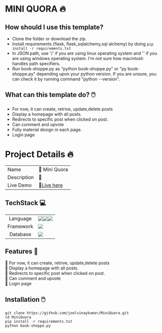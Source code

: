 # MINI QUORA :fire:

## How should I use this template?

* Clone the folder or download the zip.
* Install requirements (flask, flask_sqlalchemy,sql alchemy) by doing `pip install -r requirements.txt`
* In JSON path, use '/' if you are using linux operating system and '\' if you are using windows operating system. I'm not sure how macintosh handles path specifiers.
* Run book-shoppe.py as  "python book-shoppe.py" or "py book-shoppe.py" depending upon your python version. If you are unsure, you can check it by running command "python --version".


## What can this template do? :computer_mouse:

* For now, it can create, retrive, update,delete posts 
* Display a homepage with all posts.
* Redirects to specific post when clicked on post.
* Can comment and upvote
* Fully material design in each page.
* Login page

# Project Details :fire:

|             |               |
|-------------|---------------|
| Name        |  :dart: Mini Quora       |
| Description |  :scroll:|
| Live Demo   |  :rocket:[Live here](#)  |

## TechStack :computer:

|             |               |
|:-----------:|---------------|
|Language     |<div style="display:flex;"><img src="https://img.shields.io/badge/Python-3776AB?style=for-the-badge&logo=python&logoColor=white" /><img src="https://img.shields.io/badge/HTML5-E34F26?style=for-the-badge&logo=html5&logoColor=white" /><img src="https://img.shields.io/badge/CSS3-1572B6?style=for-the-badge&logo=css3&logoColor=white" /></div>|
|Framework     |<div style="display:flex;"><img src="https://img.shields.io/badge/Flask-000000?style=for-the-badge&logo=flask&logoColor=white" /></div>|
|Database     |<div style="display:flex;"><img src ="https://img.shields.io/badge/sqlite-%2307405e.svg?&style=for-the-badge&logo=sqlite&logoColor=white"/></div>|

## Features :gift:

:pushpin: For now, it can create, retrive, update,delete posts <br>
:pushpin: Display a homepage with all posts.<br>
:pushpin: Redirects to specific post when clicked on post.<br>
:pushpin: Can comment and upvote<br>
:pushpin: Login page<br>

## Installation :computer_mouse:

```
git clone https://github.com/joelvinaykumar/MiniQuora.git
cd MiniQuora
pip install -r requirements.txt
python book-shoppe.py
```


